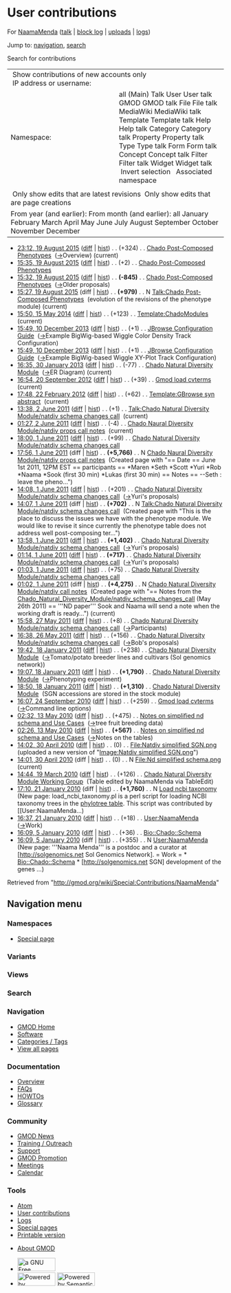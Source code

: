 <div id="mw-page-base" class="noprint">

</div>

<div id="mw-head-base" class="noprint">

</div>

<div id="content" class="mw-body" role="main">

<span id="top"></span>

<div id="mw-js-message" style="display:none;">

</div>



# <span dir="auto">User contributions</span>

<div id="bodyContent">

<div id="contentSub">

For [NaamaMenda](/wiki/User:NaamaMenda "User:NaamaMenda") (<a
href="/mediawiki/index.php?title=User_talk:NaamaMenda&amp;action=edit&amp;redlink=1"
class="new" title="User talk:NaamaMenda (page does not exist)">talk</a>
\| [block
log](/mediawiki/index.php?title=Special:Log/block&page=User%3ANaamaMenda "Special:Log/block")
\|
[uploads](/wiki/Special:ListFiles/NaamaMenda "Special:ListFiles/NaamaMenda")
\| [logs](/wiki/Special:Log/NaamaMenda "Special:Log/NaamaMenda"))

</div>

<div id="jump-to-nav" class="mw-jump">

Jump to: [navigation](#mw-navigation), [search](#p-search)

</div>

<div id="mw-content-text">

Search for contributions

<table class="mw-contributions-table">
<colgroup>
<col style="width: 50%" />
<col style="width: 50%" />
</colgroup>
<tbody>
<tr class="odd">
<td colspan="2"> Show contributions of new accounts only<br />
 IP address or username:</td>
</tr>
<tr class="even">
<td class="mw-label">Namespace:</td>
<td>all (Main) Talk User User talk GMOD GMOD talk File File talk
MediaWiki MediaWiki talk Template Template talk Help Help talk Category
Category talk Property Property talk Type Type talk Form Form talk
Concept Concept talk Filter Filter talk Widget Widget talk  
 Invert selection 
 Associated namespace </td>
</tr>
<tr class="odd">
<td colspan="2"></td>
</tr>
<tr class="even">
<td colspan="2"> Only show edits that are latest revisions
 Only show edits that are page creations</td>
</tr>
<tr class="odd">
<td colspan="2">From year (and earlier): From month (and earlier): all
January February March April May June July August September October
November December</td>
</tr>
</tbody>
</table>

- <a
  href="/mediawiki/index.php?title=Chado_Post-Composed_Phenotypes&amp;oldid=26758"
  class="mw-changeslist-date"
  title="Chado Post-Composed Phenotypes">23:12, 19 August 2015</a>
  ([diff](/mediawiki/index.php?title=Chado_Post-Composed_Phenotypes&diff=prev&oldid=26758 "Chado Post-Composed Phenotypes")
  \|
  [hist](/mediawiki/index.php?title=Chado_Post-Composed_Phenotypes&action=history "Chado Post-Composed Phenotypes"))
  <span class="mw-changeslist-separator">. .</span>
  <span class="mw-plusminus-pos" dir="ltr"
  title="4,565 bytes after change">(+324)</span>‎
  <span class="mw-changeslist-separator">. .</span>
  <a href="/wiki/Chado_Post-Composed_Phenotypes"
  class="mw-contributions-title"
  title="Chado Post-Composed Phenotypes">Chado Post-Composed
  Phenotypes</a> ‎
  <span class="comment">([→](/wiki/Chado_Post-Composed_Phenotypes#Overview "Chado Post-Composed Phenotypes")‎<span dir="auto"><span class="autocomment">Overview</span></span>)</span>
  <span class="mw-uctop">(current)</span>
- <a
  href="/mediawiki/index.php?title=Chado_Post-Composed_Phenotypes&amp;oldid=26757"
  class="mw-changeslist-date"
  title="Chado Post-Composed Phenotypes">15:35, 19 August 2015</a>
  ([diff](/mediawiki/index.php?title=Chado_Post-Composed_Phenotypes&diff=prev&oldid=26757 "Chado Post-Composed Phenotypes")
  \|
  [hist](/mediawiki/index.php?title=Chado_Post-Composed_Phenotypes&action=history "Chado Post-Composed Phenotypes"))
  <span class="mw-changeslist-separator">. .</span>
  <span class="mw-plusminus-pos" dir="ltr"
  title="4,241 bytes after change">(+2)</span>‎
  <span class="mw-changeslist-separator">. .</span>
  <a href="/wiki/Chado_Post-Composed_Phenotypes"
  class="mw-contributions-title"
  title="Chado Post-Composed Phenotypes">Chado Post-Composed
  Phenotypes</a> ‎
- <a
  href="/mediawiki/index.php?title=Chado_Post-Composed_Phenotypes&amp;oldid=26756"
  class="mw-changeslist-date"
  title="Chado Post-Composed Phenotypes">15:32, 19 August 2015</a>
  ([diff](/mediawiki/index.php?title=Chado_Post-Composed_Phenotypes&diff=prev&oldid=26756 "Chado Post-Composed Phenotypes")
  \|
  [hist](/mediawiki/index.php?title=Chado_Post-Composed_Phenotypes&action=history "Chado Post-Composed Phenotypes"))
  <span class="mw-changeslist-separator">. .</span> **(-845)**‎
  <span class="mw-changeslist-separator">. .</span>
  <a href="/wiki/Chado_Post-Composed_Phenotypes"
  class="mw-contributions-title"
  title="Chado Post-Composed Phenotypes">Chado Post-Composed
  Phenotypes</a> ‎
  <span class="comment">([→](/wiki/Chado_Post-Composed_Phenotypes#Older_proposals "Chado Post-Composed Phenotypes")‎<span dir="auto"><span class="autocomment">Older
  proposals</span></span>)</span>
- <a
  href="/mediawiki/index.php?title=Talk:Chado_Post-Composed_Phenotypes&amp;oldid=26755"
  class="mw-changeslist-date"
  title="Talk:Chado Post-Composed Phenotypes">15:27, 19 August 2015</a>
  (diff \|
  [hist](/mediawiki/index.php?title=Talk:Chado_Post-Composed_Phenotypes&action=history "Talk:Chado Post-Composed Phenotypes"))
  <span class="mw-changeslist-separator">. .</span> **(+979)**‎
  <span class="mw-changeslist-separator">. .</span> N
  <a href="/wiki/Talk:Chado_Post-Composed_Phenotypes"
  class="mw-contributions-title"
  title="Talk:Chado Post-Composed Phenotypes">Talk:Chado Post-Composed
  Phenotypes</a> ‎ <span class="comment">(evolution of the revisions of
  the phenotype module)</span> <span class="mw-uctop">(current)</span>
- <a
  href="/mediawiki/index.php?title=Template:ChadoModules&amp;oldid=25729"
  class="mw-changeslist-date" title="Template:ChadoModules">15:50, 15 May
  2014</a>
  ([diff](/mediawiki/index.php?title=Template:ChadoModules&diff=prev&oldid=25729 "Template:ChadoModules")
  \|
  [hist](/mediawiki/index.php?title=Template:ChadoModules&action=history "Template:ChadoModules"))
  <span class="mw-changeslist-separator">. .</span>
  <span class="mw-plusminus-pos" dir="ltr"
  title="1,312 bytes after change">(+123)</span>‎
  <span class="mw-changeslist-separator">. .</span>
  <a href="/wiki/Template:ChadoModules" class="mw-contributions-title"
  title="Template:ChadoModules">Template:ChadoModules</a> ‎
  <span class="mw-uctop">(current)</span>
- <a
  href="/mediawiki/index.php?title=JBrowse_Configuration_Guide&amp;oldid=24917"
  class="mw-changeslist-date" title="JBrowse Configuration Guide">15:49,
  10 December 2013</a>
  ([diff](/mediawiki/index.php?title=JBrowse_Configuration_Guide&diff=prev&oldid=24917 "JBrowse Configuration Guide")
  \|
  [hist](/mediawiki/index.php?title=JBrowse_Configuration_Guide&action=history "JBrowse Configuration Guide"))
  <span class="mw-changeslist-separator">. .</span>
  <span class="mw-plusminus-pos" dir="ltr"
  title="119,809 bytes after change">(+1)</span>‎
  <span class="mw-changeslist-separator">. .</span>
  <a href="/wiki/JBrowse_Configuration_Guide"
  class="mw-contributions-title"
  title="JBrowse Configuration Guide">JBrowse Configuration Guide</a> ‎
  <span class="comment">([→](/wiki/JBrowse_Configuration_Guide#Example_BigWig-based_Wiggle_Color_Density_Track_Configuration "JBrowse Configuration Guide")‎<span dir="auto"><span class="autocomment">Example
  BigWig-based Wiggle Color Density Track
  Configuration</span></span>)</span>
- <a
  href="/mediawiki/index.php?title=JBrowse_Configuration_Guide&amp;oldid=24916"
  class="mw-changeslist-date" title="JBrowse Configuration Guide">15:49,
  10 December 2013</a>
  ([diff](/mediawiki/index.php?title=JBrowse_Configuration_Guide&diff=prev&oldid=24916 "JBrowse Configuration Guide")
  \|
  [hist](/mediawiki/index.php?title=JBrowse_Configuration_Guide&action=history "JBrowse Configuration Guide"))
  <span class="mw-changeslist-separator">. .</span>
  <span class="mw-plusminus-pos" dir="ltr"
  title="119,808 bytes after change">(+1)</span>‎
  <span class="mw-changeslist-separator">. .</span>
  <a href="/wiki/JBrowse_Configuration_Guide"
  class="mw-contributions-title"
  title="JBrowse Configuration Guide">JBrowse Configuration Guide</a> ‎
  <span class="comment">([→](/wiki/JBrowse_Configuration_Guide#Example_BigWig-based_Wiggle_XY-Plot_Track_Configuration "JBrowse Configuration Guide")‎<span dir="auto"><span class="autocomment">Example
  BigWig-based Wiggle XY-Plot Track Configuration</span></span>)</span>
- <a
  href="/mediawiki/index.php?title=Chado_Natural_Diversity_Module&amp;oldid=22872"
  class="mw-changeslist-date"
  title="Chado Natural Diversity Module">16:35, 30 January 2013</a>
  ([diff](/mediawiki/index.php?title=Chado_Natural_Diversity_Module&diff=prev&oldid=22872 "Chado Natural Diversity Module")
  \|
  [hist](/mediawiki/index.php?title=Chado_Natural_Diversity_Module&action=history "Chado Natural Diversity Module"))
  <span class="mw-changeslist-separator">. .</span>
  <span class="mw-plusminus-neg" dir="ltr"
  title="30,886 bytes after change">(-77)</span>‎
  <span class="mw-changeslist-separator">. .</span>
  <a href="/wiki/Chado_Natural_Diversity_Module"
  class="mw-contributions-title"
  title="Chado Natural Diversity Module">Chado Natural Diversity
  Module</a> ‎
  <span class="comment">([→](/wiki/Chado_Natural_Diversity_Module#ER_Diagram "Chado Natural Diversity Module")‎<span dir="auto"><span class="autocomment">ER
  Diagram</span></span>)</span> <span class="mw-uctop">(current)</span>
- <a href="/mediawiki/index.php?title=Gmod_load_cvterms&amp;oldid=21769"
  class="mw-changeslist-date" title="Gmod load cvterms">16:54, 20
  September 2012</a>
  ([diff](/mediawiki/index.php?title=Gmod_load_cvterms&diff=prev&oldid=21769 "Gmod load cvterms")
  \|
  [hist](/mediawiki/index.php?title=Gmod_load_cvterms&action=history "Gmod load cvterms"))
  <span class="mw-changeslist-separator">. .</span>
  <span class="mw-plusminus-pos" dir="ltr"
  title="2,636 bytes after change">(+39)</span>‎
  <span class="mw-changeslist-separator">. .</span>
  <a href="/wiki/Gmod_load_cvterms" class="mw-contributions-title"
  title="Gmod load cvterms">Gmod load cvterms</a> ‎
  <span class="mw-uctop">(current)</span>
- <a
  href="/mediawiki/index.php?title=Template:GBrowse_syn_abstract&amp;oldid=19750"
  class="mw-changeslist-date" title="Template:GBrowse syn abstract">17:48,
  22 February 2012</a>
  ([diff](/mediawiki/index.php?title=Template:GBrowse_syn_abstract&diff=prev&oldid=19750 "Template:GBrowse syn abstract")
  \|
  [hist](/mediawiki/index.php?title=Template:GBrowse_syn_abstract&action=history "Template:GBrowse syn abstract"))
  <span class="mw-changeslist-separator">. .</span>
  <span class="mw-plusminus-pos" dir="ltr"
  title="863 bytes after change">(+62)</span>‎
  <span class="mw-changeslist-separator">. .</span>
  <a href="/wiki/Template:GBrowse_syn_abstract"
  class="mw-contributions-title"
  title="Template:GBrowse syn abstract">Template:GBrowse syn abstract</a>
  ‎ <span class="mw-uctop">(current)</span>
- <a
  href="/mediawiki/index.php?title=Talk:Chado_Natural_Diversity_Module/natdiv_schema_changes_call&amp;oldid=17876"
  class="mw-changeslist-date"
  title="Talk:Chado Natural Diversity Module/natdiv schema changes call">13:38,
  2 June 2011</a>
  ([diff](/mediawiki/index.php?title=Talk:Chado_Natural_Diversity_Module/natdiv_schema_changes_call&diff=prev&oldid=17876 "Talk:Chado Natural Diversity Module/natdiv schema changes call")
  \|
  [hist](/mediawiki/index.php?title=Talk:Chado_Natural_Diversity_Module/natdiv_schema_changes_call&action=history "Talk:Chado Natural Diversity Module/natdiv schema changes call"))
  <span class="mw-changeslist-separator">. .</span>
  <span class="mw-plusminus-pos" dir="ltr"
  title="703 bytes after change">(+1)</span>‎
  <span class="mw-changeslist-separator">. .</span> <a
  href="/wiki/Talk:Chado_Natural_Diversity_Module/natdiv_schema_changes_call"
  class="mw-contributions-title"
  title="Talk:Chado Natural Diversity Module/natdiv schema changes call">Talk:Chado
  Natural Diversity Module/natdiv schema changes call</a> ‎
  <span class="mw-uctop">(current)</span>
- <a
  href="/mediawiki/index.php?title=Chado_Naural_Diversity_Module/natdiv_props_call_notes&amp;oldid=17772"
  class="mw-changeslist-date"
  title="Chado Naural Diversity Module/natdiv props call notes">01:27, 2
  June 2011</a>
  ([diff](/mediawiki/index.php?title=Chado_Naural_Diversity_Module/natdiv_props_call_notes&diff=prev&oldid=17772 "Chado Naural Diversity Module/natdiv props call notes")
  \|
  [hist](/mediawiki/index.php?title=Chado_Naural_Diversity_Module/natdiv_props_call_notes&action=history "Chado Naural Diversity Module/natdiv props call notes"))
  <span class="mw-changeslist-separator">. .</span>
  <span class="mw-plusminus-neg" dir="ltr"
  title="5,762 bytes after change">(-4)</span>‎
  <span class="mw-changeslist-separator">. .</span>
  <a href="/wiki/Chado_Naural_Diversity_Module/natdiv_props_call_notes"
  class="mw-contributions-title"
  title="Chado Naural Diversity Module/natdiv props call notes">Chado
  Naural Diversity Module/natdiv props call notes</a> ‎
  <span class="mw-uctop">(current)</span>
- <a
  href="/mediawiki/index.php?title=Chado_Natural_Diversity_Module/natdiv_schema_changes_call&amp;oldid=17746"
  class="mw-changeslist-date"
  title="Chado Natural Diversity Module/natdiv schema changes call">18:00,
  1 June 2011</a>
  ([diff](/mediawiki/index.php?title=Chado_Natural_Diversity_Module/natdiv_schema_changes_call&diff=prev&oldid=17746 "Chado Natural Diversity Module/natdiv schema changes call")
  \|
  [hist](/mediawiki/index.php?title=Chado_Natural_Diversity_Module/natdiv_schema_changes_call&action=history "Chado Natural Diversity Module/natdiv schema changes call"))
  <span class="mw-changeslist-separator">. .</span>
  <span class="mw-plusminus-pos" dir="ltr"
  title="9,717 bytes after change">(+99)</span>‎
  <span class="mw-changeslist-separator">. .</span> <a
  href="/wiki/Chado_Natural_Diversity_Module/natdiv_schema_changes_call"
  class="mw-contributions-title"
  title="Chado Natural Diversity Module/natdiv schema changes call">Chado
  Natural Diversity Module/natdiv schema changes call</a> ‎
- <a
  href="/mediawiki/index.php?title=Chado_Naural_Diversity_Module/natdiv_props_call_notes&amp;oldid=17745"
  class="mw-changeslist-date"
  title="Chado Naural Diversity Module/natdiv props call notes">17:56, 1
  June 2011</a> (diff \|
  [hist](/mediawiki/index.php?title=Chado_Naural_Diversity_Module/natdiv_props_call_notes&action=history "Chado Naural Diversity Module/natdiv props call notes"))
  <span class="mw-changeslist-separator">. .</span> **(+5,766)**‎
  <span class="mw-changeslist-separator">. .</span> N
  <a href="/wiki/Chado_Naural_Diversity_Module/natdiv_props_call_notes"
  class="mw-contributions-title"
  title="Chado Naural Diversity Module/natdiv props call notes">Chado
  Naural Diversity Module/natdiv props call notes</a> ‎
  <span class="comment">(Created page with "== Date == June 1st 2011,
  12PM EST == participants == \*Maren \*Seth \*Scott \*Yuri \*Rob
  \*Naama \*Sook (first 30 min) \*Lukas (first 30 min) == Notes ==
  --Seth : leave the pheno…")</span>
- <a
  href="/mediawiki/index.php?title=Chado_Natural_Diversity_Module/natdiv_schema_changes_call&amp;oldid=17741"
  class="mw-changeslist-date"
  title="Chado Natural Diversity Module/natdiv schema changes call">14:08,
  1 June 2011</a>
  ([diff](/mediawiki/index.php?title=Chado_Natural_Diversity_Module/natdiv_schema_changes_call&diff=prev&oldid=17741 "Chado Natural Diversity Module/natdiv schema changes call")
  \|
  [hist](/mediawiki/index.php?title=Chado_Natural_Diversity_Module/natdiv_schema_changes_call&action=history "Chado Natural Diversity Module/natdiv schema changes call"))
  <span class="mw-changeslist-separator">. .</span>
  <span class="mw-plusminus-pos" dir="ltr"
  title="9,448 bytes after change">(+201)</span>‎
  <span class="mw-changeslist-separator">. .</span> <a
  href="/wiki/Chado_Natural_Diversity_Module/natdiv_schema_changes_call"
  class="mw-contributions-title"
  title="Chado Natural Diversity Module/natdiv schema changes call">Chado
  Natural Diversity Module/natdiv schema changes call</a> ‎
  <span class="comment">([→](/wiki/Chado_Natural_Diversity_Module/natdiv_schema_changes_call#Yuri.27s_proposals "Chado Natural Diversity Module/natdiv schema changes call")‎<span dir="auto"><span class="autocomment">Yuri's
  proposals</span></span>)</span>
- <a
  href="/mediawiki/index.php?title=Talk:Chado_Natural_Diversity_Module/natdiv_schema_changes_call&amp;oldid=17740"
  class="mw-changeslist-date"
  title="Talk:Chado Natural Diversity Module/natdiv schema changes call">14:07,
  1 June 2011</a> (diff \|
  [hist](/mediawiki/index.php?title=Talk:Chado_Natural_Diversity_Module/natdiv_schema_changes_call&action=history "Talk:Chado Natural Diversity Module/natdiv schema changes call"))
  <span class="mw-changeslist-separator">. .</span> **(+702)**‎
  <span class="mw-changeslist-separator">. .</span> N <a
  href="/wiki/Talk:Chado_Natural_Diversity_Module/natdiv_schema_changes_call"
  class="mw-contributions-title"
  title="Talk:Chado Natural Diversity Module/natdiv schema changes call">Talk:Chado
  Natural Diversity Module/natdiv schema changes call</a> ‎
  <span class="comment">(Created page with "This is the place to discuss
  the issues we have with the phenotype module. We would like to revise
  it since currently the phenotype table does not address well
  post-composing ter…")</span>
- <a
  href="/mediawiki/index.php?title=Chado_Natural_Diversity_Module/natdiv_schema_changes_call&amp;oldid=17739"
  class="mw-changeslist-date"
  title="Chado Natural Diversity Module/natdiv schema changes call">13:58,
  1 June 2011</a>
  ([diff](/mediawiki/index.php?title=Chado_Natural_Diversity_Module/natdiv_schema_changes_call&diff=prev&oldid=17739 "Chado Natural Diversity Module/natdiv schema changes call")
  \|
  [hist](/mediawiki/index.php?title=Chado_Natural_Diversity_Module/natdiv_schema_changes_call&action=history "Chado Natural Diversity Module/natdiv schema changes call"))
  <span class="mw-changeslist-separator">. .</span> **(+1,402)**‎
  <span class="mw-changeslist-separator">. .</span> <a
  href="/wiki/Chado_Natural_Diversity_Module/natdiv_schema_changes_call"
  class="mw-contributions-title"
  title="Chado Natural Diversity Module/natdiv schema changes call">Chado
  Natural Diversity Module/natdiv schema changes call</a> ‎
  <span class="comment">([→](/wiki/Chado_Natural_Diversity_Module/natdiv_schema_changes_call#Yuri.27s_proposals "Chado Natural Diversity Module/natdiv schema changes call")‎<span dir="auto"><span class="autocomment">Yuri's
  proposals</span></span>)</span>
- <a
  href="/mediawiki/index.php?title=Chado_Natural_Diversity_Module/natdiv_schema_changes_call&amp;oldid=17738"
  class="mw-changeslist-date"
  title="Chado Natural Diversity Module/natdiv schema changes call">01:14,
  1 June 2011</a>
  ([diff](/mediawiki/index.php?title=Chado_Natural_Diversity_Module/natdiv_schema_changes_call&diff=prev&oldid=17738 "Chado Natural Diversity Module/natdiv schema changes call")
  \|
  [hist](/mediawiki/index.php?title=Chado_Natural_Diversity_Module/natdiv_schema_changes_call&action=history "Chado Natural Diversity Module/natdiv schema changes call"))
  <span class="mw-changeslist-separator">. .</span> **(+717)**‎
  <span class="mw-changeslist-separator">. .</span> <a
  href="/wiki/Chado_Natural_Diversity_Module/natdiv_schema_changes_call"
  class="mw-contributions-title"
  title="Chado Natural Diversity Module/natdiv schema changes call">Chado
  Natural Diversity Module/natdiv schema changes call</a> ‎
  <span class="comment">([→](/wiki/Chado_Natural_Diversity_Module/natdiv_schema_changes_call#Yuri.27s_proposals "Chado Natural Diversity Module/natdiv schema changes call")‎<span dir="auto"><span class="autocomment">Yuri's
  proposals</span></span>)</span>
- <a
  href="/mediawiki/index.php?title=Chado_Natural_Diversity_Module/natdiv_schema_changes_call&amp;oldid=17737"
  class="mw-changeslist-date"
  title="Chado Natural Diversity Module/natdiv schema changes call">01:03,
  1 June 2011</a>
  ([diff](/mediawiki/index.php?title=Chado_Natural_Diversity_Module/natdiv_schema_changes_call&diff=prev&oldid=17737 "Chado Natural Diversity Module/natdiv schema changes call")
  \|
  [hist](/mediawiki/index.php?title=Chado_Natural_Diversity_Module/natdiv_schema_changes_call&action=history "Chado Natural Diversity Module/natdiv schema changes call"))
  <span class="mw-changeslist-separator">. .</span>
  <span class="mw-plusminus-pos" dir="ltr"
  title="7,128 bytes after change">(+75)</span>‎
  <span class="mw-changeslist-separator">. .</span> <a
  href="/wiki/Chado_Natural_Diversity_Module/natdiv_schema_changes_call"
  class="mw-contributions-title"
  title="Chado Natural Diversity Module/natdiv schema changes call">Chado
  Natural Diversity Module/natdiv schema changes call</a> ‎
- <a
  href="/mediawiki/index.php?title=Chado_Natural_Diversity_Module/natdiv_call_notes&amp;oldid=17736"
  class="mw-changeslist-date"
  title="Chado Natural Diversity Module/natdiv call notes">01:02, 1 June
  2011</a> (diff \|
  [hist](/mediawiki/index.php?title=Chado_Natural_Diversity_Module/natdiv_call_notes&action=history "Chado Natural Diversity Module/natdiv call notes"))
  <span class="mw-changeslist-separator">. .</span> **(+4,275)**‎
  <span class="mw-changeslist-separator">. .</span> N
  <a href="/wiki/Chado_Natural_Diversity_Module/natdiv_call_notes"
  class="mw-contributions-title"
  title="Chado Natural Diversity Module/natdiv call notes">Chado Natural
  Diversity Module/natdiv call notes</a> ‎ <span class="comment">(Created
  page with "== Notes from the
  [Chado_Natural_Diversity_Module/natdiv_schema_changes_call](/wiki/Chado_Natural_Diversity_Module/natdiv_schema_changes_call "Chado Natural Diversity Module/natdiv schema changes call")
  (May 26th 2011) == '''ND paper''' Sook and Naama will send a note when
  the working draft is ready…")</span>
  <span class="mw-uctop">(current)</span>
- <a
  href="/mediawiki/index.php?title=Chado_Natural_Diversity_Module/natdiv_schema_changes_call&amp;oldid=17720"
  class="mw-changeslist-date"
  title="Chado Natural Diversity Module/natdiv schema changes call">15:58,
  27 May 2011</a>
  ([diff](/mediawiki/index.php?title=Chado_Natural_Diversity_Module/natdiv_schema_changes_call&diff=prev&oldid=17720 "Chado Natural Diversity Module/natdiv schema changes call")
  \|
  [hist](/mediawiki/index.php?title=Chado_Natural_Diversity_Module/natdiv_schema_changes_call&action=history "Chado Natural Diversity Module/natdiv schema changes call"))
  <span class="mw-changeslist-separator">. .</span>
  <span class="mw-plusminus-pos" dir="ltr"
  title="2,940 bytes after change">(+8)</span>‎
  <span class="mw-changeslist-separator">. .</span> <a
  href="/wiki/Chado_Natural_Diversity_Module/natdiv_schema_changes_call"
  class="mw-contributions-title"
  title="Chado Natural Diversity Module/natdiv schema changes call">Chado
  Natural Diversity Module/natdiv schema changes call</a> ‎
  <span class="comment">([→](/wiki/Chado_Natural_Diversity_Module/natdiv_schema_changes_call#Participants "Chado Natural Diversity Module/natdiv schema changes call")‎<span dir="auto"><span class="autocomment">Participants</span></span>)</span>
- <a
  href="/mediawiki/index.php?title=Chado_Natural_Diversity_Module/natdiv_schema_changes_call&amp;oldid=17700"
  class="mw-changeslist-date"
  title="Chado Natural Diversity Module/natdiv schema changes call">16:38,
  26 May 2011</a>
  ([diff](/mediawiki/index.php?title=Chado_Natural_Diversity_Module/natdiv_schema_changes_call&diff=prev&oldid=17700 "Chado Natural Diversity Module/natdiv schema changes call")
  \|
  [hist](/mediawiki/index.php?title=Chado_Natural_Diversity_Module/natdiv_schema_changes_call&action=history "Chado Natural Diversity Module/natdiv schema changes call"))
  <span class="mw-changeslist-separator">. .</span>
  <span class="mw-plusminus-pos" dir="ltr"
  title="2,137 bytes after change">(+156)</span>‎
  <span class="mw-changeslist-separator">. .</span> <a
  href="/wiki/Chado_Natural_Diversity_Module/natdiv_schema_changes_call"
  class="mw-contributions-title"
  title="Chado Natural Diversity Module/natdiv schema changes call">Chado
  Natural Diversity Module/natdiv schema changes call</a> ‎
  <span class="comment">([→](/wiki/Chado_Natural_Diversity_Module/natdiv_schema_changes_call#Bob.27s_proposals "Chado Natural Diversity Module/natdiv schema changes call")‎<span dir="auto"><span class="autocomment">Bob's
  proposals</span></span>)</span>
- <a
  href="/mediawiki/index.php?title=Chado_Natural_Diversity_Module&amp;oldid=16531"
  class="mw-changeslist-date"
  title="Chado Natural Diversity Module">19:42, 18 January 2011</a>
  ([diff](/mediawiki/index.php?title=Chado_Natural_Diversity_Module&diff=prev&oldid=16531 "Chado Natural Diversity Module")
  \|
  [hist](/mediawiki/index.php?title=Chado_Natural_Diversity_Module&action=history "Chado Natural Diversity Module"))
  <span class="mw-changeslist-separator">. .</span>
  <span class="mw-plusminus-pos" dir="ltr"
  title="30,987 bytes after change">(+238)</span>‎
  <span class="mw-changeslist-separator">. .</span>
  <a href="/wiki/Chado_Natural_Diversity_Module"
  class="mw-contributions-title"
  title="Chado Natural Diversity Module">Chado Natural Diversity
  Module</a> ‎
  <span class="comment">([→](/wiki/Chado_Natural_Diversity_Module#Tomato.2Fpotato_breeder_lines_and_cultivars_.28Sol_genomics_network.29 "Chado Natural Diversity Module")‎<span dir="auto"><span class="autocomment">Tomato/potato
  breeder lines and cultivars (Sol genomics
  network)</span></span>)</span>
- <a
  href="/mediawiki/index.php?title=Chado_Natural_Diversity_Module&amp;oldid=16530"
  class="mw-changeslist-date"
  title="Chado Natural Diversity Module">19:07, 18 January 2011</a>
  ([diff](/mediawiki/index.php?title=Chado_Natural_Diversity_Module&diff=prev&oldid=16530 "Chado Natural Diversity Module")
  \|
  [hist](/mediawiki/index.php?title=Chado_Natural_Diversity_Module&action=history "Chado Natural Diversity Module"))
  <span class="mw-changeslist-separator">. .</span> **(+1,790)**‎
  <span class="mw-changeslist-separator">. .</span>
  <a href="/wiki/Chado_Natural_Diversity_Module"
  class="mw-contributions-title"
  title="Chado Natural Diversity Module">Chado Natural Diversity
  Module</a> ‎
  <span class="comment">([→](/wiki/Chado_Natural_Diversity_Module#Phenotyping_experiment "Chado Natural Diversity Module")‎<span dir="auto"><span class="autocomment">Phenotyping
  experiment</span></span>)</span>
- <a
  href="/mediawiki/index.php?title=Chado_Natural_Diversity_Module&amp;oldid=16529"
  class="mw-changeslist-date"
  title="Chado Natural Diversity Module">18:50, 18 January 2011</a>
  ([diff](/mediawiki/index.php?title=Chado_Natural_Diversity_Module&diff=prev&oldid=16529 "Chado Natural Diversity Module")
  \|
  [hist](/mediawiki/index.php?title=Chado_Natural_Diversity_Module&action=history "Chado Natural Diversity Module"))
  <span class="mw-changeslist-separator">. .</span> **(+1,310)**‎
  <span class="mw-changeslist-separator">. .</span>
  <a href="/wiki/Chado_Natural_Diversity_Module"
  class="mw-contributions-title"
  title="Chado Natural Diversity Module">Chado Natural Diversity
  Module</a> ‎ <span class="comment">(SGN accessions are stored in the
  stock module)</span>
- <a href="/mediawiki/index.php?title=Gmod_load_cvterms&amp;oldid=14598"
  class="mw-changeslist-date" title="Gmod load cvterms">16:07, 24
  September 2010</a>
  ([diff](/mediawiki/index.php?title=Gmod_load_cvterms&diff=prev&oldid=14598 "Gmod load cvterms")
  \|
  [hist](/mediawiki/index.php?title=Gmod_load_cvterms&action=history "Gmod load cvterms"))
  <span class="mw-changeslist-separator">. .</span>
  <span class="mw-plusminus-pos" dir="ltr"
  title="2,597 bytes after change">(+259)</span>‎
  <span class="mw-changeslist-separator">. .</span>
  <a href="/wiki/Gmod_load_cvterms" class="mw-contributions-title"
  title="Gmod load cvterms">Gmod load cvterms</a> ‎
  <span class="comment">([→](/wiki/Gmod_load_cvterms#Command_line_options "Gmod load cvterms")‎<span dir="auto"><span class="autocomment">Command
  line options</span></span>)</span>
- <a
  href="/mediawiki/index.php?title=Notes_on_simplified_nd_schema_and_Use_Cases&amp;oldid=12559"
  class="mw-changeslist-date"
  title="Notes on simplified nd schema and Use Cases">02:32, 13 May
  2010</a>
  ([diff](/mediawiki/index.php?title=Notes_on_simplified_nd_schema_and_Use_Cases&diff=prev&oldid=12559 "Notes on simplified nd schema and Use Cases")
  \|
  [hist](/mediawiki/index.php?title=Notes_on_simplified_nd_schema_and_Use_Cases&action=history "Notes on simplified nd schema and Use Cases"))
  <span class="mw-changeslist-separator">. .</span>
  <span class="mw-plusminus-pos" dir="ltr"
  title="8,830 bytes after change">(+475)</span>‎
  <span class="mw-changeslist-separator">. .</span>
  <a href="/wiki/Notes_on_simplified_nd_schema_and_Use_Cases"
  class="mw-contributions-title"
  title="Notes on simplified nd schema and Use Cases">Notes on simplified
  nd schema and Use Cases</a> ‎
  <span class="comment">([→](/wiki/Notes_on_simplified_nd_schema_and_Use_Cases#tree_fruit_breeding_data "Notes on simplified nd schema and Use Cases")‎<span dir="auto"><span class="autocomment">tree
  fruit breeding data</span></span>)</span>
- <a
  href="/mediawiki/index.php?title=Notes_on_simplified_nd_schema_and_Use_Cases&amp;oldid=12558"
  class="mw-changeslist-date"
  title="Notes on simplified nd schema and Use Cases">02:26, 13 May
  2010</a>
  ([diff](/mediawiki/index.php?title=Notes_on_simplified_nd_schema_and_Use_Cases&diff=prev&oldid=12558 "Notes on simplified nd schema and Use Cases")
  \|
  [hist](/mediawiki/index.php?title=Notes_on_simplified_nd_schema_and_Use_Cases&action=history "Notes on simplified nd schema and Use Cases"))
  <span class="mw-changeslist-separator">. .</span> **(+567)**‎
  <span class="mw-changeslist-separator">. .</span>
  <a href="/wiki/Notes_on_simplified_nd_schema_and_Use_Cases"
  class="mw-contributions-title"
  title="Notes on simplified nd schema and Use Cases">Notes on simplified
  nd schema and Use Cases</a> ‎
  <span class="comment">([→](/wiki/Notes_on_simplified_nd_schema_and_Use_Cases#Notes_on_the_tables "Notes on simplified nd schema and Use Cases")‎<span dir="auto"><span class="autocomment">Notes
  on the tables</span></span>)</span>
- <a
  href="/mediawiki/index.php?title=File:Natdiv_simplified_SGN.png&amp;oldid=12455"
  class="mw-changeslist-date"
  title="File:Natdiv simplified SGN.png">14:02, 30 April 2010</a>
  ([diff](/mediawiki/index.php?title=File:Natdiv_simplified_SGN.png&diff=prev&oldid=12455 "File:Natdiv simplified SGN.png")
  \|
  [hist](/mediawiki/index.php?title=File:Natdiv_simplified_SGN.png&action=history "File:Natdiv simplified SGN.png"))
  <span class="mw-changeslist-separator">. .</span>
  <span class="mw-plusminus-null" dir="ltr"
  title="0 bytes after change">(0)</span>‎
  <span class="mw-changeslist-separator">. .</span>
  <a href="/wiki/File:Natdiv_simplified_SGN.png"
  class="mw-contributions-title"
  title="File:Natdiv simplified SGN.png">File:Natdiv simplified
  SGN.png</a> ‎ <span class="comment">(uploaded a new version of
  "[Image:Natdiv simplified
  SGN.png](/wiki/File:Natdiv_simplified_SGN.png "File:Natdiv simplified SGN.png")")</span>
- <a
  href="/mediawiki/index.php?title=File:Nd_simplified_schema.png&amp;oldid=12454"
  class="mw-changeslist-date" title="File:Nd simplified schema.png">14:01,
  30 April 2010</a> (diff \|
  [hist](/mediawiki/index.php?title=File:Nd_simplified_schema.png&action=history "File:Nd simplified schema.png"))
  <span class="mw-changeslist-separator">. .</span>
  <span class="mw-plusminus-null" dir="ltr"
  title="0 bytes after change">(0)</span>‎
  <span class="mw-changeslist-separator">. .</span> N
  <a href="/wiki/File:Nd_simplified_schema.png"
  class="mw-contributions-title"
  title="File:Nd simplified schema.png">File:Nd simplified schema.png</a>
  ‎ <span class="mw-uctop">(current)</span>
- <a
  href="/mediawiki/index.php?title=Chado_Natural_Diversity_Module_Working_Group&amp;oldid=12107"
  class="mw-changeslist-date"
  title="Chado Natural Diversity Module Working Group">14:44, 19 March
  2010</a>
  ([diff](/mediawiki/index.php?title=Chado_Natural_Diversity_Module_Working_Group&diff=prev&oldid=12107 "Chado Natural Diversity Module Working Group")
  \|
  [hist](/mediawiki/index.php?title=Chado_Natural_Diversity_Module_Working_Group&action=history "Chado Natural Diversity Module Working Group"))
  <span class="mw-changeslist-separator">. .</span>
  <span class="mw-plusminus-pos" dir="ltr"
  title="4,780 bytes after change">(+126)</span>‎
  <span class="mw-changeslist-separator">. .</span>
  <a href="/wiki/Chado_Natural_Diversity_Module_Working_Group"
  class="mw-contributions-title"
  title="Chado Natural Diversity Module Working Group">Chado Natural
  Diversity Module Working Group</a> ‎ <span class="comment">(Table
  edited by NaamaMenda via TableEdit)</span>
- <a href="/mediawiki/index.php?title=Load_ncbi_taxonomy&amp;oldid=11481"
  class="mw-changeslist-date" title="Load ncbi taxonomy">17:10, 21 January
  2010</a> (diff \|
  [hist](/mediawiki/index.php?title=Load_ncbi_taxonomy&action=history "Load ncbi taxonomy"))
  <span class="mw-changeslist-separator">. .</span> **(+1,760)**‎
  <span class="mw-changeslist-separator">. .</span> N
  <a href="/wiki/Load_ncbi_taxonomy" class="mw-contributions-title"
  title="Load ncbi taxonomy">Load ncbi taxonomy</a> ‎
  <span class="comment">(New page: load_ncbi_taxonomy.pl is a perl
  script for loading NCBI taxonomy trees in the [phylotree
  table](/wiki/Chado_Phylogeny_Module#Table:_phylotree "Chado Phylogeny Module").
  This script was contributed by \[\[User:NaamaMenda...)</span>
- <a href="/mediawiki/index.php?title=User:NaamaMenda&amp;oldid=11480"
  class="mw-changeslist-date" title="User:NaamaMenda">16:37, 21 January
  2010</a>
  ([diff](/mediawiki/index.php?title=User:NaamaMenda&diff=prev&oldid=11480 "User:NaamaMenda")
  \|
  [hist](/mediawiki/index.php?title=User:NaamaMenda&action=history "User:NaamaMenda"))
  <span class="mw-changeslist-separator">. .</span>
  <span class="mw-plusminus-pos" dir="ltr"
  title="373 bytes after change">(+18)</span>‎
  <span class="mw-changeslist-separator">. .</span>
  <a href="/wiki/User:NaamaMenda" class="mw-contributions-title"
  title="User:NaamaMenda">User:NaamaMenda</a> ‎
  <span class="comment">([→](/wiki/User:NaamaMenda#Work "User:NaamaMenda")‎<span dir="auto"><span class="autocomment">Work</span></span>)</span>
- <a href="/mediawiki/index.php?title=Bio::Chado::Schema&amp;oldid=11190"
  class="mw-changeslist-date" title="Bio::Chado::Schema">16:09, 5 January
  2010</a>
  ([diff](/mediawiki/index.php?title=Bio::Chado::Schema&diff=prev&oldid=11190 "Bio::Chado::Schema")
  \|
  [hist](/mediawiki/index.php?title=Bio::Chado::Schema&action=history "Bio::Chado::Schema"))
  <span class="mw-changeslist-separator">. .</span>
  <span class="mw-plusminus-pos" dir="ltr"
  title="1,440 bytes after change">(+36)</span>‎
  <span class="mw-changeslist-separator">. .</span>
  <a href="/wiki/Bio::Chado::Schema" class="mw-contributions-title"
  title="Bio::Chado::Schema">Bio::Chado::Schema</a> ‎
- <a href="/mediawiki/index.php?title=User:NaamaMenda&amp;oldid=11189"
  class="mw-changeslist-date" title="User:NaamaMenda">16:09, 5 January
  2010</a> (diff \|
  [hist](/mediawiki/index.php?title=User:NaamaMenda&action=history "User:NaamaMenda"))
  <span class="mw-changeslist-separator">. .</span>
  <span class="mw-plusminus-pos" dir="ltr"
  title="355 bytes after change">(+355)</span>‎
  <span class="mw-changeslist-separator">. .</span> N
  <a href="/wiki/User:NaamaMenda" class="mw-contributions-title"
  title="User:NaamaMenda">User:NaamaMenda</a> ‎
  <span class="comment">(New page: '''Naama Menda''' is a postdoc and a
  curator at \[http://solgenomics.net Sol Genomics Network\]. = Work =
  \* [Bio::Chado::Schema](/wiki/Bio::Chado::Schema "Bio::Chado::Schema")
  \* \[http://solgenomics.net SGN\] development of the genes ...)</span>

</div>

<div class="printfooter">

Retrieved from "<http://gmod.org/wiki/Special:Contributions/NaamaMenda>"

</div>

<div id="catlinks" class="catlinks catlinks-allhidden">

</div>

<div class="visualClear">

</div>

</div>

</div>

<div id="mw-navigation">

## Navigation menu

<div id="mw-head">



<div id="left-navigation">

<div id="p-namespaces" class="vectorTabs" role="navigation"
aria-labelledby="p-namespaces-label">

### Namespaces

- <span id="ca-nstab-special">[Special
  page](/wiki/Special:Contributions/NaamaMenda "This is a special page, you cannot edit the page itself")</span>

</div>

<div id="p-variants" class="vectorMenu emptyPortlet" role="navigation"
aria-labelledby="p-variants-label">

### 

### Variants[](#)

<div class="menu">

</div>

</div>

</div>

<div id="right-navigation">

<div id="p-views" class="vectorTabs emptyPortlet" role="navigation"
aria-labelledby="p-views-label">

### Views

</div>



</div>

<div id="p-search" role="search">

### Search

<div id="simpleSearch">

</div>

</div>

</div>

</div>

<div id="mw-panel">

<div id="p-logo" role="banner">

<a href="/wiki/Main_Page"
style="background-image: url(http://gmod.org/images/GMOD-cogs.png);"
title="Visit the main page"></a>

</div>

<div id="p-Navigation" class="portal" role="navigation"
aria-labelledby="p-Navigation-label">

### Navigation

<div class="body">

- <span id="n-GMOD-Home">[GMOD Home](/wiki/Main_Page)</span>
- <span id="n-Software">[Software](/wiki/GMOD_Components)</span>
- <span id="n-Categories-.2F-Tags">[Categories /
  Tags](/wiki/Categories)</span>
- <span id="n-View-all-pages">[View all
  pages](/wiki/Special:AllPages)</span>

</div>

</div>

<div id="p-Documentation" class="portal" role="navigation"
aria-labelledby="p-Documentation-label">

### Documentation

<div class="body">

- <span id="n-Overview">[Overview](/wiki/Overview)</span>
- <span id="n-FAQs">[FAQs](/wiki/Category:FAQ)</span>
- <span id="n-HOWTOs">[HOWTOs](/wiki/Category:HOWTO)</span>
- <span id="n-Glossary">[Glossary](/wiki/Glossary)</span>

</div>

</div>

<div id="p-Community" class="portal" role="navigation"
aria-labelledby="p-Community-label">

### Community

<div class="body">

- <span id="n-GMOD-News">[GMOD News](/wiki/GMOD_News)</span>
- <span id="n-Training-.2F-Outreach">[Training /
  Outreach](/wiki/Training_and_Outreach)</span>
- <span id="n-Support">[Support](/wiki/Support)</span>
- <span id="n-GMOD-Promotion">[GMOD
  Promotion](/wiki/GMOD_Promotion)</span>
- <span id="n-Meetings">[Meetings](/wiki/Meetings)</span>
- <span id="n-Calendar">[Calendar](/wiki/Calendar)</span>

</div>

</div>

<div id="p-tb" class="portal" role="navigation"
aria-labelledby="p-tb-label">

### Tools

<div class="body">

- <span id="feedlinks"><a
  href="http://gmod.org/mediawiki/index.php?title=Special:Contributions/NaamaMenda&amp;feed=atom"
  id="feed-atom" class="feedlink" rel="alternate"
  type="application/atom+xml" title="Atom feed for this page">Atom</a></span>
- <span id="t-contributions">[User
  contributions](/wiki/Special:Contributions/NaamaMenda "A list of contributions of this user")</span>
- <span id="t-log">[Logs](/wiki/Special:Log/NaamaMenda)</span>
- <span id="t-specialpages"><a href="/wiki/Special:SpecialPages" accesskey="q"
  title="A list of all special pages [q]">Special pages</a></span>
- <span id="t-print"><a
  href="/mediawiki/index.php?title=Special:Contributions/NaamaMenda&amp;printable=yes"
  rel="alternate" accesskey="p"
  title="Printable version of this page [p]">Printable version</a></span>

</div>

</div>

</div>

</div>

<div id="footer" role="contentinfo">

- <span id="footer-places-about">[About
  GMOD](/wiki/GMOD:About "GMOD:About")</span>

<!-- -->

- <span id="footer-copyrightico">[<img src="http://www.gnu.org/graphics/gfdl-logo-small.png" width="88"
  height="31" alt="a GNU Free Documentation License" />](http://www.gnu.org/licenses/fdl-1.3.html)</span>
- <span id="footer-poweredbyico">[<img src="/mediawiki/skins/common/images/poweredby_mediawiki_88x31.png"
  width="88" height="31" alt="Powered by MediaWiki" />](//www.mediawiki.org/)
  [<img
  src="/mediawiki/extensions/SemanticMediaWiki/includes/../resources/images/smw_button.png"
  width="88" height="31" alt="Powered by Semantic MediaWiki" />](https://www.semantic-mediawiki.org/wiki/Semantic_MediaWiki)</span>

<div style="clear:both">

</div>

</div>
